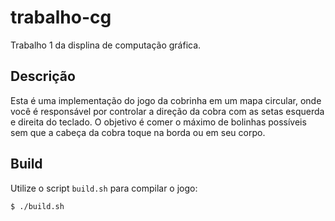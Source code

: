 # trabalho-cg
Trabalho 1 da displina de computação gráfica.

## Descrição
Esta é uma implementação do jogo da cobrinha em um mapa circular,
onde você é responsável por controlar a direção da cobra com as
setas esquerda e direita do teclado. O objetivo é comer o máximo
de bolinhas possíveis sem que a cabeça da cobra toque na borda
ou em seu corpo.

## Build
Utilize o script `build.sh` para compilar o jogo:
```
$ ./build.sh
```
